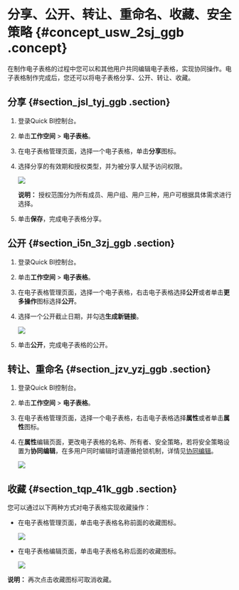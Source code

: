 # 分享、公开、转让、重命名、收藏、安全策略 {#concept_usw_2sj_ggb .concept}

在制作电子表格的过程中您可以和其他用户共同编辑电子表格，实现协同操作。电子表格制作完成后，您还可以将电子表格分享、公开、转让、收藏。

## 分享 {#section_jsl_tyj_ggb .section}

1.  登录Quick BI控制台。
2.  单击**工作空间** \> **电子表格**。
3.  在电子表格管理页面，选择一个电子表格，单击**分享**图标。
4.  选择分享的有效期和授权类型，并为被分享人赋予访问权限。

    ![](http://static-aliyun-doc.oss-cn-hangzhou.aliyuncs.com/assets/img/83221/156084551535267_zh-CN.png)

    **说明：** 授权范围分为所有成员、用户组、用户三种，用户可根据具体需求进行选择。

5.  单击**保存**，完成电子表格分享。

## 公开 {#section_i5n_3zj_ggb .section}

1.  登录Quick BI控制台。
2.  单击**工作空间** \> **电子表格**。
3.  在电子表格管理页面，选择一个电子表格，右击电子表格选择**公开**或者单击**更多操作**图标选择**公开**。
4.  选择一个公开截止日期，并勾选**生成新链接**。

    ![](http://static-aliyun-doc.oss-cn-hangzhou.aliyuncs.com/assets/img/83221/156084551535268_zh-CN.png)

5.  单击**公开**，完成电子表格的公开。

## 转让、重命名 {#section_jzv_yzj_ggb .section}

1.  登录Quick BI控制台。
2.  单击**工作空间** \> **电子表格**。
3.  在电子表格管理页面，选择一个电子表格，右击电子表格选择**属性**或者单击**属性**图标。
4.  在**属性**编辑页面，更改电子表格的名称、所有者、安全策略，若将安全策略设置为**协同编辑**，在多用户同时编辑时请遵循抢锁机制，详情见[协同编辑](https://help.aliyun.com/knowledge_detail/98630.html?spm=a2c4g.11186623.2.30.67336366w49IkT#8go9cd)。

    ![](http://static-aliyun-doc.oss-cn-hangzhou.aliyuncs.com/assets/img/83221/156084551635270_zh-CN.png)


## 收藏 {#section_tqp_41k_ggb .section}

您可以通过以下两种方式对电子表格实现收藏操作：

-   在电子表格管理页面，单击电子表格名称前面的收藏图标。

    ![](http://static-aliyun-doc.oss-cn-hangzhou.aliyuncs.com/assets/img/83221/156084551635277_zh-CN.png)

-   在电子表格编辑页面，单击电子表格名称后面的收藏图标。

    ![](http://static-aliyun-doc.oss-cn-hangzhou.aliyuncs.com/assets/img/83221/156084551635278_zh-CN.png)


**说明：** 再次点击收藏图标可取消收藏。

